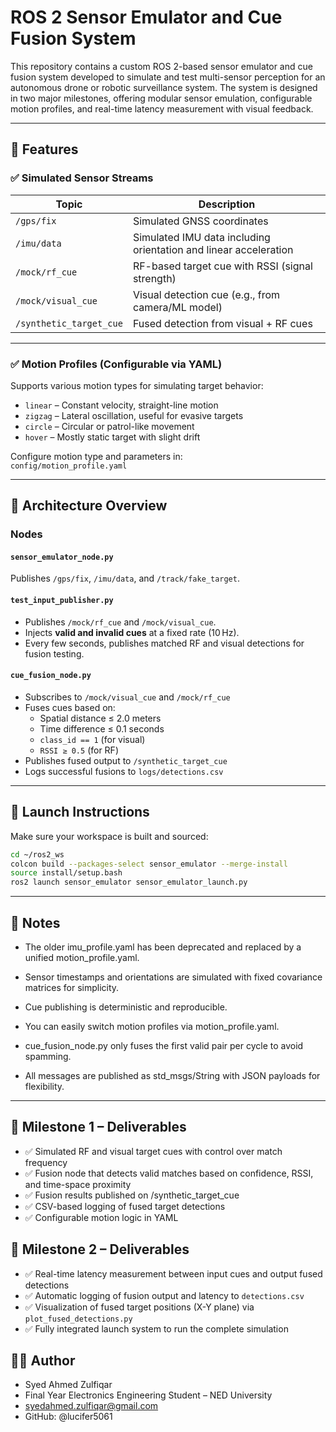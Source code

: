 # ROS 2 Sensor Emulator and Cue Fusion System

This repository contains a custom ROS 2-based sensor emulator and cue fusion system developed to simulate and test multi-sensor perception for an autonomous drone or robotic surveillance system. The system is designed in two major milestones, offering modular sensor emulation, configurable motion profiles, and real-time latency measurement with visual feedback.

---

## 🔧 Features

### ✅ Simulated Sensor Streams
| Topic | Description |
|-------|-------------|
| `/gps/fix` | Simulated GNSS coordinates |
| `/imu/data` | Simulated IMU data including orientation and linear acceleration |
| `/mock/rf_cue` | RF-based target cue with RSSI (signal strength) |
| `/mock/visual_cue` | Visual detection cue (e.g., from camera/ML model) |
| `/synthetic_target_cue` | Fused detection from visual + RF cues |

---

### ✅ Motion Profiles (Configurable via YAML)
Supports various motion types for simulating target behavior:

- `linear` – Constant velocity, straight-line motion  
- `zigzag` – Lateral oscillation, useful for evasive targets  
- `circle` – Circular or patrol-like movement  
- `hover` – Mostly static target with slight drift  

Configure motion type and parameters in:  
`config/motion_profile.yaml`

---

## 🧠 Architecture Overview

### Nodes

#### `sensor_emulator_node.py` 
Publishes `/gps/fix`, `/imu/data`, and `/track/fake_target`.

#### `test_input_publisher.py`
- Publishes `/mock/rf_cue` and `/mock/visual_cue`.
- Injects **valid and invalid cues** at a fixed rate (10 Hz).
- Every few seconds, publishes matched RF and visual detections for fusion testing.

#### `cue_fusion_node.py`
- Subscribes to `/mock/visual_cue` and `/mock/rf_cue`
- Fuses cues based on:
  - Spatial distance ≤ 2.0 meters
  - Time difference ≤ 0.1 seconds
  - `class_id == 1` (for visual)
  - `RSSI ≥ 0.5` (for RF)
- Publishes fused output to `/synthetic_target_cue`
- Logs successful fusions to `logs/detections.csv`

---

## 🚀 Launch Instructions

Make sure your workspace is built and sourced:

```bash
cd ~/ros2_ws
colcon build --packages-select sensor_emulator --merge-install
source install/setup.bash
ros2 launch sensor_emulator sensor_emulator_launch.py
```
---


## 📌 Notes
  - The older imu_profile.yaml has been deprecated and replaced by a unified motion_profile.yaml.

  - Sensor timestamps and orientations are simulated with fixed covariance matrices for simplicity.

  - Cue publishing is deterministic and reproducible.
    
  - You can easily switch motion profiles via motion_profile.yaml.

  - cue_fusion_node.py only fuses the first valid pair per cycle to avoid spamming.
 
  - All messages are published as std_msgs/String with JSON payloads for flexibility.


---

## 🎯 Milestone 1 – Deliverables
  - ✅ Simulated RF and visual target cues with control over match frequency
  - ✅ Fusion node that detects valid matches based on confidence, RSSI, and time-space proximity
  - ✅ Fusion results published on /synthetic_target_cue
  - ✅ CSV-based logging of fused target detections
  - ✅ Configurable motion logic in YAML

## 🎯 Milestone 2 – Deliverables
  - ✅ Real-time latency measurement between input cues and output fused detections
  - ✅ Automatic logging of fusion output and latency to `detections.csv`
  - ✅ Visualization of fused target positions (X-Y plane) via `plot_fused_detections.py`
  - ✅ Fully integrated launch system to run the complete simulation
  

## 👨‍💻 Author
  - Syed Ahmed Zulfiqar
  - Final Year Electronics Engineering Student – NED University
  - syedahmed.zulfiqar@gmail.com
  - GitHub: @lucifer5061
